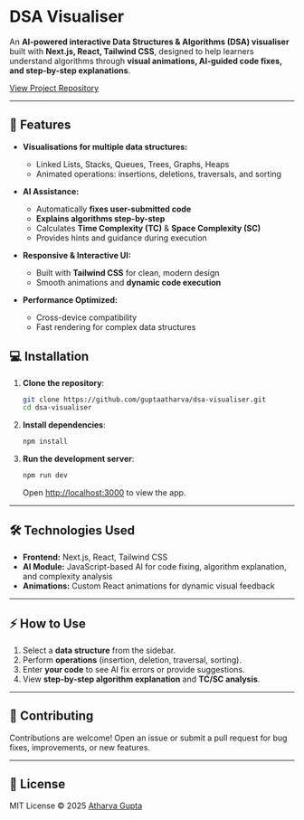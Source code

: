 # DSA Visualiser

An **AI-powered interactive Data Structures & Algorithms (DSA) visualiser** built with **Next.js, React, Tailwind CSS**, designed to help learners understand algorithms through **visual animations, AI-guided code fixes, and step-by-step explanations**.

[View Project Repository](https://github.com/guptaatharva/dsa-visualiser)

---

## 🚀 Features

* **Visualisations for multiple data structures:**

  * Linked Lists, Stacks, Queues, Trees, Graphs, Heaps
  * Animated operations: insertions, deletions, traversals, and sorting

* **AI Assistance:**

  * Automatically **fixes user-submitted code**
  * **Explains algorithms step-by-step**
  * Calculates **Time Complexity (TC)** & **Space Complexity (SC)**
  * Provides hints and guidance during execution

* **Responsive & Interactive UI:**

  * Built with **Tailwind CSS** for clean, modern design
  * Smooth animations and **dynamic code execution**

* **Performance Optimized:**

  * Cross-device compatibility
  * Fast rendering for complex data structures


## 💻 Installation

1. **Clone the repository**:

   ```bash
   git clone https://github.com/guptaatharva/dsa-visualiser.git
   cd dsa-visualiser
   ```

2. **Install dependencies**:

   ```bash
   npm install
   ```

3. **Run the development server**:

   ```bash
   npm run dev
   ```

   Open [http://localhost:3000](http://localhost:3000) to view the app.

---

## 🛠 Technologies Used

* **Frontend:** Next.js, React, Tailwind CSS
* **AI Module:** JavaScript-based AI for code fixing, algorithm explanation, and complexity analysis
* **Animations:** Custom React animations for dynamic visual feedback

---

## ⚡ How to Use

1. Select a **data structure** from the sidebar.
2. Perform **operations** (insertion, deletion, traversal, sorting).
3. Enter **your code** to see AI fix errors or provide suggestions.
4. View **step-by-step algorithm explanation** and **TC/SC analysis**.

---

## 🤝 Contributing

Contributions are welcome! Open an issue or submit a pull request for bug fixes, improvements, or new features.

---

## 📄 License

MIT License © 2025 [Atharva Gupta](https://github.com/guptaatharva)
